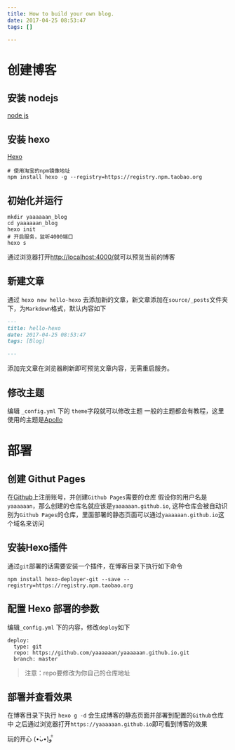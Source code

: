 ```yaml
---
title: How to build your own blog.
date: 2017-04-25 08:53:47
tags: []

---
```


# 创建博客

## 安装 nodejs
[node js](https://nodejs.org/en/)

## 安装 hexo

[Hexo](https://hexo.io/)
```shell
# 使用淘宝的npm镜像地址
npm install hexo -g --registry=https://registry.npm.taobao.org
```

## 初始化并运行

```shell
mkdir yaaaaaan_blog
cd yaaaaaan_blog
hexo init
# 开启服务，监听4000端口
hexo s
```

通过浏览器打开[http://localhost:4000/](http://localhost:4000/)就可以预览当前的博客

## 新建文章

通过 `hexo new hello-hexo` 去添加新的文章，新文章添加在`source/_posts`文件夹下，为`Markdown`格式，默认内容如下

```markdown
---
title: hello-hexo
date: 2017-04-25 08:53:47
tags: [Blog]

---


```
添加完文章在浏览器刷新即可预览文章内容，无需重启服务。

## 修改主题

编辑 `_config.yml` 下的 `theme`字段就可以修改主题
一般的主题都会有教程，这里使用的主题是[Apollo](https://github.com/pinggod/hexo-theme-apollo)

# 部署

## 创建 Githut Pages
在[Github](https://github.com)上注册账号，并创建`Github Pages`需要的仓库
假设你的用户名是`yaaaaaan`，那么创建的仓库名就应该是`yaaaaaan.github.io`,
这种仓库会被自动识别为`Github Pages`的仓库，里面部署的静态页面可以通过`yaaaaaan.github.io`这个域名来访问

## 安装Hexo插件
通过`git`部署的话需要安装一个插件，在博客目录下执行如下命令
```shell
npm install hexo-deployer-git --save --registry=https://registry.npm.taobao.org
```

## 配置 Hexo 部署的参数
编辑`_config.yml` 下的内容，修改`deploy`如下

```
deploy:
  type: git
  repo: https://github.com/yaaaaaan/yaaaaaan.github.io.git
  branch: master

```

> 注意：repo要修改为你自己的仓库地址

## 部署并查看效果
在博客目录下执行 `hexo g -d` 会生成博客的静态页面并部署到配置的`Github`仓库中
之后通过浏览器打开`https://yaaaaaan.github.io`即可看到博客的效果

玩的开心 (•̀ᴗ•́)و ̑̑
